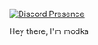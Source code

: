 [![Discord Presence](https://lanyard-profile-readme.vercel.app/api/593066606574305330?bg=1a2026&borderRadius=20px&hideDiscrim=false)](https://discord.com/users/593066606574305330)

Hey there, I'm modka
